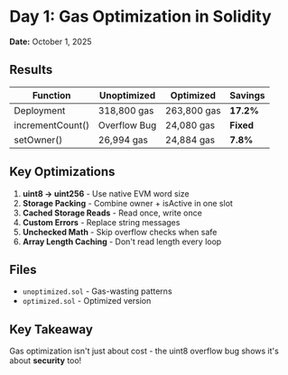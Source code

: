 # Day 1: Gas Optimization in Solidity 

**Date:** October 1, 2025

## Results

| Function | Unoptimized | Optimized | Savings |
|----------|-------------|-----------|---------|
| Deployment | 318,800 gas | 263,800 gas | **17.2%** |
| incrementCount() | Overflow Bug | 24,080 gas | **Fixed** |
| setOwner() | 26,994 gas | 24,884 gas | **7.8%** |

## Key Optimizations

1. **uint8 → uint256** - Use native EVM word size
2. **Storage Packing** - Combine owner + isActive in one slot
3. **Cached Storage Reads** - Read once, write once
4. **Custom Errors** - Replace string messages
5. **Unchecked Math** - Skip overflow checks when safe
6. **Array Length Caching** - Don't read length every loop

## Files

- `unoptimized.sol` - Gas-wasting patterns
- `optimized.sol` - Optimized version

## Key Takeaway

Gas optimization isn't just about cost - the uint8 overflow bug shows it's about **security** too!
